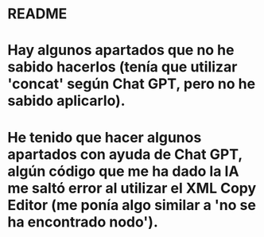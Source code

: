# README
# Hay algunos apartados que no he sabido hacerlos (tenía que utilizar 'concat' según Chat GPT, pero no he sabido aplicarlo).
# He tenido que hacer algunos apartados con ayuda de Chat GPT, algún código que me ha dado la IA me saltó error al utilizar el XML Copy Editor (me ponía algo similar a 'no se ha encontrado nodo').
